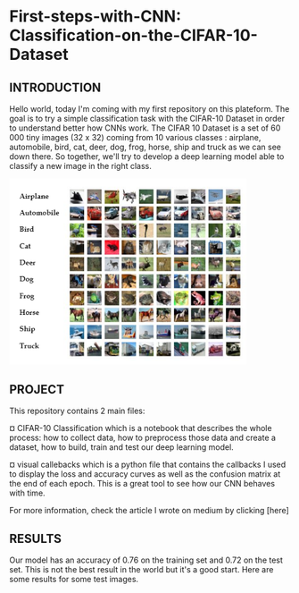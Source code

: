 # First-steps-with-CNN: Classification-on-the-CIFAR-10-Dataset

## INTRODUCTION

Hello world, today I'm coming with my first repository on this plateform. The goal is to try a simple classification task with the CIFAR-10 Dataset in order to understand better how CNNs work. The CIFAR 10 Dataset is a set of 60 000 tiny images (32 x 32) coming from 10 various classes : airplane, automobile, bird, cat, deer, dog, frog, horse, ship and truck as we can see down there. So together, we'll try to develop a deep learning model able to classify a new image in the right class.

<p float="left">
    <img src="Images/sample.PNG" width="425"/> 
</p>

## PROJECT
This repository contains 2 main files: 

¤ CIFAR-10 Classification which is a notebook that describes the whole process: how to collect data, how to preprocess those data and create a dataset, how to build, train and test our deep learning model.

¤ visual callebacks which is a python file that contains the callbacks I used to display the loss and accuracy curves as well as the confusion matrix at the end of each epoch. This is a great tool to see how our CNN behaves with time.

For more information, check the article I wrote on medium by clicking [here]

## RESULTS
Our model has an accuracy of 0.76 on the training set and 0.72 on the test set. This is not the best result in the world but it's a good start. Here are some results for some test images.

